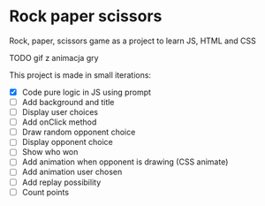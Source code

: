 # Rock paper scissors

Rock, paper, scissors game as a project to learn JS, HTML and CSS

TODO gif z animacja gry

This project is made in small iterations:
- [x] Code pure logic in JS using prompt
- [ ] Add background and title
- [ ] Display user choices
- [ ] Add onClick method
- [ ] Draw random opponent choice
- [ ] Display opponent choice
- [ ] Show who won
- [ ] Add animation when opponent is drawing (CSS animate)
- [ ] Add animation user chosen
- [ ] Add replay possibility
- [ ] Count points